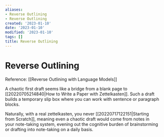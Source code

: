 ```yaml
---
aliases:
- Reverse Outlining
- Reverse Outlining
created: '2023-01-10'
date: '2023-01-10'
modified: '2023-01-10'
tags: []
title: Reverse Outlining
---
```


# Reverse Outlining

Reference: [[Reverse Outlining with Language Models]]

A chaotic first draft seems like a bridge from a blank page to [[20220705214840|How to Write a Paper with Zettelkasten]]. Such a draft builds a temporary slip box where you can work with sentence or paragraph blocks.

Naturally, with a real zettelkasten, you never [[20220717122151|Starting from Scratch]], meaning even a chaotic draft would come from notes in your note-taking system, evening out the cognitive burden of brainstorming or drafting into note-taking on a daily basis.